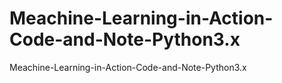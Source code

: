 # Meachine-Learning-in-Action-Code-and-Note-Python3.x
Meachine-Learning-in-Action-Code-and-Note-Python3.x

